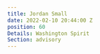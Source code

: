 ```yaml
---
title: Jordan Small
date: 2022-02-10 20:44:00 Z
position: 60
Details: Washington Spirit
Section: advisory
---
```


